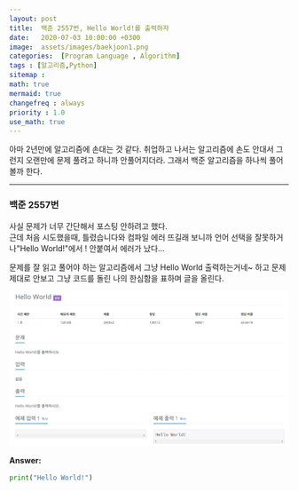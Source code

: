 ```yaml
---
layout: post
title:  백준 2557번, Hello World!를 출력하자 
date:   2020-07-03 10:00:00 +0300
image:  assets/images/baekjoon1.png
categories:  [Program Language , Algorithm]
tags : [알고리즘,Python]
sitemap :
math: true
mermaid: true
changefreq : always
priority : 1.0
use_math: true
---
```



아마 2년만에 알고리즘에 손대는 것 같다. 취업하고 나서는 알고리즘에 손도 안대서 그런지 오랜만에 문제 풀려고 하니까 안풀어지더라. 그래서  백준 알고리즘을 하나씩 풀어볼까 한다.



----------

### 백준 2557번

사실 문제가 너무 간단해서 포스팅 안하려고 했다.  
근데 처음 시도했을때, 틀렸습니다와 컴파일 에러 뜨길래 보니까 언어 선택을 잘못하거나"Hello World!"에서 ! 안붙여서 에러가 났다...


문제를 잘 읽고 풀어야 하는 알고리즘에서 그냥 Hello World 출력하는거네~ 하고 문제 제대로 안보고 그냥 코드를 돌린 나의 한심함을 표하며 글을 올린다. 


<center><img src="../assets/images/baekjoon1.png" ></center>


**Answer:**

```python 
print("Hello World!")
```

